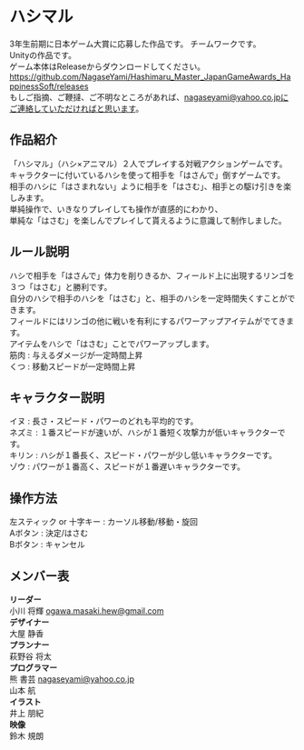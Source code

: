 # ハシマル
3年生前期に日本ゲーム大賞に応募した作品です。 チームワークです。  
Unityの作品です。  
ゲーム本体はReleaseからダウンロードしてください。https://github.com/NagaseYami/Hashimaru_Master_JapanGameAwards_HappinessSoft/releases  
もしご指摘、ご鞭撻、ご不明なところがあれば、nagaseyami@yahoo.co.jpにご連絡していただければと思います。
## 作品紹介
「ハシマル」（ハシ×アニマル）２人でプレイする対戦アクションゲームです。  
キャラクターに付いているハシを使って相手を「はさんで」倒すゲームです。  
相手のハシに「はさまれない」ように相手を「はさむ」、相手との駆け引きを楽しみます。  
単純操作で、いきなりプレイしても操作が直感的にわかり、  
単純な「はさむ」を楽しんでプレイして貰えるように意識して制作しました。
## ルール説明
ハシで相手を「はさんで」体力を削りきるか、フィールド上に出現するリンゴを３つ「はさむ」と勝利です。  
自分のハシで相手のハシを「はさむ」と、相手のハシを一定時間失くすことができます。  
フィールドにはリンゴの他に戦いを有利にするパワーアップアイテムがでてきます。  
アイテムをハシで「はさむ」ことでパワーアップします。  
筋肉 : 与えるダメージが一定時間上昇  
くつ : 移動スピードが一定時間上昇  
## キャラクター説明
イヌ : 長さ・スピード・パワーのどれも平均的です。  
ネズミ : １番スピードが速いが、ハシが１番短く攻撃力が低いキャラクターです。  
キリン : ハシが１番長く、スピード・パワーが少し低いキャラクターです。  
ゾウ : パワーが１番高く、スピードが１番遅いキャラクターです。
## 操作方法
左スティック or 十字キー : カーソル移動/移動・旋回  
Aボタン : 決定/はさむ  
Bボタン : キャンセル
## メンバー表
**リーダー**  
小川 将輝	  ogawa.masaki.hew@gmail.com  
**デザイナー**  
大屋 静香  
**プランナー**  
萩野谷 将太  
**プログラマー**  
熊 書芸     nagaseyami@yahoo.co.jp  
山本 航  
**イラスト**  
井上 朋紀  
**映像**  
鈴木 規朗
